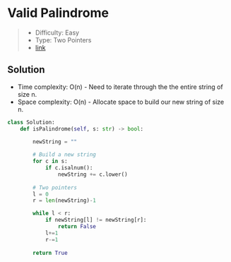 # Valid Palindrome

> - Difficulty: Easy
> - Type: Two Pointers
> - [link](https://leetcode.com/problems/valid-palindrome/)

## Solution
- Time complexity: O(n) - Need to iterate through the the entire string of size n.
- Space complexity: O(n) - Allocate space to build our new string of size n.

```python
class Solution:
    def isPalindrome(self, s: str) -> bool:
        
        newString = ""

        # Build a new string
        for c in s:
            if c.isalnum():
                newString += c.lower()
        
        # Two pointers
        l = 0
        r = len(newString)-1

        while l < r:
            if newString[l] != newString[r]:
                return False
            l+=1
            r-=1
        
        return True
```